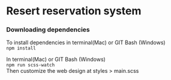 # <h1>Resert reservation system</h1>
<h3>Downloading dependencies</h3>

To install dependencies in terminal(Mac) or GIT Bash (Windows)<br>
`npm install`<br>

In terminal(Mac) or GIT Bash (Windows)<br>
`npm run scss-watch`<br>
Then customize the web design at styles > main.scss
